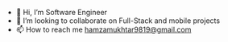 - 👋 Hi, I’m Software Engineer 
- 💞️ I’m looking to collaborate on Full-Stack and mobile projects
- 📫 How to reach me hamzamukhtar9819@gmail.com

<!---
hmza98/hmza98 is a ✨ special ✨ repository because its `README.md` (this file) appears on your GitHub profile.
You can click the Preview link to take a look at your changes.
--->

